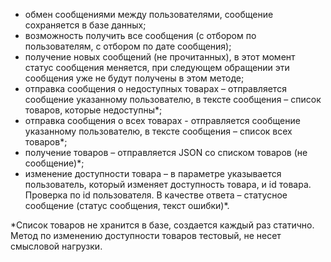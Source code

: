 - обмен сообщениями между пользователями, сообщение сохраняется в базе данных;
- возможность получить все сообщения (с отбором по пользователям, с отбором по дате сообщения);
- получение новых сообщений (не прочитанных), в этот момент статус сообщения меняется, при следующем обращении эти сообщения уже не будут получены в этом методе;
- отправка сообщения о недоступных товарах – отправляется сообщение указанному пользователю, в тексте сообщения – список товаров, которые недоступны*;
- отправка сообщения о всех товарах - отправляется сообщение указанному пользователю, в тексте сообщения – список всех товаров*;
- получение товаров – отправляется JSON со списком товаров (не сообщение)*;
- изменение доступности товара – в параметре указывается пользователь, который изменяет доступность товара, и id товара. Проверка по id пользователя. В качестве ответа – статусное сообщение (статус сообщения, текст ошибки)*.


*Список товаров не хранится в базе, создается каждый раз статично. Метод по изменению доступности товаров тестовый, не несет смысловой нагрузки.

